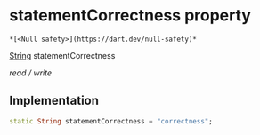 


# statementCorrectness property




    *[<Null safety>](https://dart.dev/null-safety)*


[String](https://api.flutter.dev/flutter/dart-core/String-class.html) statementCorrectness
  
_read / write_






## Implementation

```dart
static String statementCorrectness = "correctness";


```







